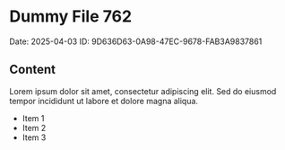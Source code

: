 # Dummy File 762

Date: 2025-04-03
ID: 9D636D63-0A98-47EC-9678-FAB3A9837861

## Content

Lorem ipsum dolor sit amet, consectetur adipiscing elit.
Sed do eiusmod tempor incididunt ut labore et dolore magna aliqua.

* Item 1
* Item 2
* Item 3
